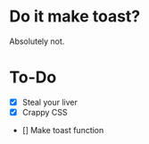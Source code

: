 # Do it make toast?
Absolutely not.
# To-Do
- [X] Steal your liver
- [X] Crappy CSS
- [] Make toast function
